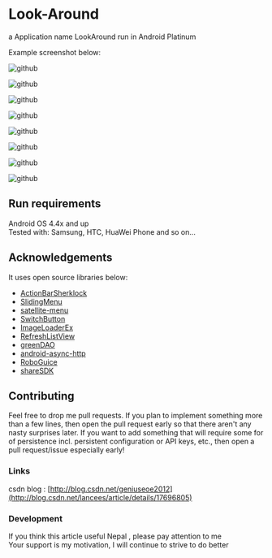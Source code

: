 Look-Around
===========

a Application name LookAround run in Android Platinum

Example screenshot below:

![github](https://github.com/geniusgithub/Look-Around/blob/master/images/m1.png?raw=true "github")  

![github](https://github.com/geniusgithub/Look-Around/blob/master/images/m2.png?raw=true "github")  

![github](https://github.com/geniusgithub/Look-Around/blob/master/images/m3.png?raw=true "github")  

![github](https://github.com/geniusgithub/Look-Around/blob/master/images/m4.png?raw=true "github")  

![github](https://github.com/geniusgithub/Look-Around/blob/master/images/m5.png?raw=true "github")  

![github](https://github.com/geniusgithub/Look-Around/blob/master/images/m6.png?raw=true "github")  


![github](https://github.com/geniusgithub/Look-Around/blob/master/images/m7.png?raw=true  "github")  

![github](https://github.com/geniusgithub/Look-Around/blob/master/images/m8.png?raw=true  "github")  


Run requirements
------------------------------
Android OS 4.4x and up<br />
Tested with: Samsung, HTC, HuaWei Phone and so on...

## Acknowledgements
It uses open source libraries below:
* [ActionBarSherklock](https://github.com/JakeWharton/ActionBarSherlock)
* [SlidingMenu](https://github.com/jfeinstein10/SlidingMenu)
* [satellite-menu](https://github.com/geniusgithub/android-satellite-menu)
* [SwitchButton](https://github.com/Issacw0ng/SwitchButton)
* [ImageLoaderEx](https://github.com/geniusgithub/SyncLoaderBitmapDemo)
* [RefreshListView](https://github.com/chrisbanes/Android-PullToRefresh)
* [greenDAO](https://github.com/greenrobot/greenDAO)
* [android-async-http](https://github.com/geniusgithub/android-async-http)
* [RoboGuice](https://github.com/geniusgithub/RoboGuice)
* [shareSDK](http://sharesdk.cn/Download)

Contributing
------------------------------
Feel free to drop me pull requests. If you plan to implement something more than a few lines, then open the pull request early so that there aren't any nasty surprises later.
If you want to add something that will require some for of persistence incl. persistent configuration or API keys, etc., then open a pull request/issue especially early!


### Links
csdn blog : [http://blog.csdn.net/geniuseoe2012](http://blog.csdn.net/lancees/article/details/17696805)<br /> 


### Development
If you think this article useful Nepal , please pay attention to me<br />
Your support is my motivation, I will continue to strive to do better
